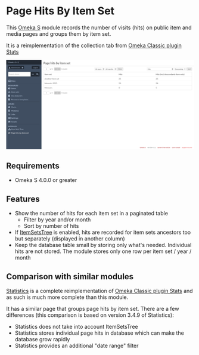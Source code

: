 # Page Hits By Item Set

This [Omeka S](https://omeka.org/s/) module records the number of visits (hits)
on public item and media pages and groups them by item set.

It is a reimplementation of the collection tab from
[Omeka Classic plugin Stats](https://gitlab.com/Daniel-KM/Omeka-plugin-Stats)

![screenshot](screenshot.png)

## Requirements

* Omeka S 4.0.0 or greater

## Features

* Show the number of hits for each item set in a paginated table
    * Filter by year and/or month
    * Sort by number of hits
* If [ItemSetsTree](https://omeka.org/s/modules/ItemSetsTree/) is enabled, hits
  are recorded for item sets ancestors too but separately (displayed in another
  column)
* Keep the database table small by storing only what's needed. Individual hits
  are not stored. The module stores only one row per item set / year / month

## Comparison with similar modules

[Statistics](https://omeka.org/s/modules/Statistics/) is a complete
reimplementation of
[Omeka Classic plugin Stats](https://gitlab.com/Daniel-KM/Omeka-plugin-Stats)
and as such is much more complete than this module.

It has a similar page that groups page hits by item set. There are a few
differences (this comparison is based on version 3.4.9 of Statistics):

* Statistics does not take into account ItemSetsTree
* Statistics stores individual page hits in database which can make the
  database grow rapidly
* Statistics provides an additional "date range" filter
